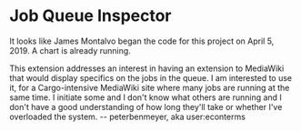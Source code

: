 Job Queue Inspector
===================
It looks like James Montalvo began the code for this project on April 5, 2019.  A chart is already running.

This extension addresses an interest in having an extension to MediaWiki that would display specifics on the jobs in the queue.  I am interested to use it, for a Cargo-intensive MediaWiki site where many jobs are running at the same time.  I initiate some and I don't know what others are running and I don't have a good understanding of how long they'll take or whether I've overloaded the system.   -- peterbenmeyer, aka user:econterms





